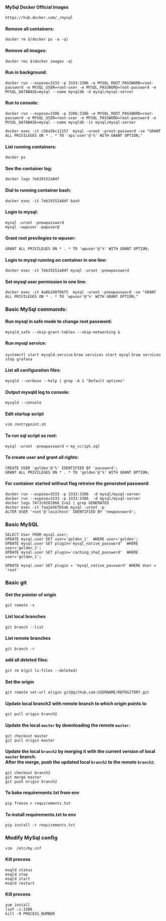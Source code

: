 #### MySql Docker Official Images
`https://hub.docker.com/_/mysql`



#### Remove all containers:
`docker rm $(docker ps -a -q)`
#### Remove all images:
`docker rmi $(docker images -q)`
#### Run in background:
`docker run --expose=3333 -p 3333:3306 -e MYSQL_ROOT_PASSWORD=root-password -e MYSQL_USER=root-user -e MYSQL_PASSWORD=root-password -e MYSQL_DATABASE=mysql --name mysqldb -d mysql/mysql-server` 
#### Run to console:
```
docker run --expose=3306 -p 3306:3306 -e MYSQL_ROOT_PASSWORD=root-password -e MYSQL_USER=root-user -e MYSQL_PASSWORD=root-password -e MYSQL_DATABASE=mysql --name mysqldb -it mysql/mysql-server
```
```
docker exec -it c56a56c11257  mysql -uroot -proot-password -se "GRANT ALL PRIVILEGES ON * . * TO 'api-user'@'%' WITH GRANT OPTION;"
```
#### List running containers:
`docker ps`
#### See the container log:
`docker logs 7eb19152a84f`
#### Dial to running container bash:
`docker exec -it 7eb19152a84f bash`
#### Login to mysql:
```
mysql -uroot -pnewpassword
mysql -uwpuser -pwpuser@
```
#### Grant root previlegies to wpuser: 
`GRANT ALL PRIVILEGES ON * . * TO 'wpuser'@'%' WITH GRANT OPTION;`
#### Login to mysql running on container in one line:
`docker exec -it 7eb19152a84f mysql -uroot -pnewpassword`
#### Set mysql user permission in one line:
`docker exec -it 4a0b248f06f5  mysql -uroot -pnewpassword -se "GRANT ALL PRIVILEGES ON * . * TO 'wpuser'@'%' WITH GRANT OPTION;"`

### Basic MySql commands:

#### Run mysql in safe mode to change root password:
`mysqld_safe --skip-grant-tables --skip-networking &`
#### Run mysql service:
`systemctl start mysqld.service`
`brew services start mysql`
`brew services stop grafana`
#### List all configuration files:
`mysqld --verbose --help | grep -A 1 "Default options"`
#### Output mysqld log to console:
```
mysqld --console
```
#### Edit startup script
```
vim /entrypoint.sh
```
#### To run sql script as root:
`mysql -uroot -pnewpassword < my_script.sql`
#### To create user and grant all rights:
```
CREATE USER 'golden'@'%' IDENTIFIED BY 'password';
GRANT ALL PRIVILEGES ON * . * TO 'golden'@'%' WITH GRANT OPTION;
```
#### For container started without flag retreive the generated password:
```
docker run --expose=3333 -p 3333:3306  -d mysql/mysql-server
docker run --expose=3333 -p 3333:3306  -d mysql/mysql-server
docker logs 74f2c0281066 2>&1 | grep GENERATED
docker exec -it faa2e56fb5ab mysql -uroot -p
ALTER USER 'root'@'localhost' IDENTIFIED BY 'newpassword';
```


### Basic MySQL
```
SELECT User FROM mysql.user;
UPDATE mysql.user SET user='golden_1'  WHERE user='golden';
UPDATE mysql.user SET plugin='mysql_native_password'  WHERE user='golden_1';
UPDATE mysql.user SET plugin='caching_sha2_password'  WHERE user='golden_1';
```
```
UPDATE mysql.user SET plugin = 'mysql_native_password' WHERE User = 'root'
```
### Basic git
#### Get the pointer of origin
`git remote -v`
#### List local branches
`git branch --list`
#### List remote branches
`git branch -r`
#### add all deleted files:
`git rm $(git ls-files --deleted)`
#### Set the origin
`git remote set-url origin git@github.com:USERNAME/REPOSITORY.git`
#### Update local branch2 with remote branch to which origin points to
`git pull origin branch2`
#### Update the local `master` by downloading the remote `master`:
```
git checkout master
git pull origin master
```
#### Update the local `branch2` by merging it with the current version of local `master` branch.<br/>After the merge, push the updated local `branch2` to the remote `branch2`:
```
git checkout branch2
git merge master
git push origin branch2
```
#### To bake requirements.txt from env
`pip freeze > requirements.txt`
#### To install requirements.txt to env
`pip install -r requirements.txt`
### Modify MySql config
```
vim  /etc/my.cnf
```
#### Kill process
```
msqld status
msqld stop
msqld start
msqld restart
```

#### Kill process
```
yum install
lsof -i:3306
kill -9 PROCESS_NUMBER
```
